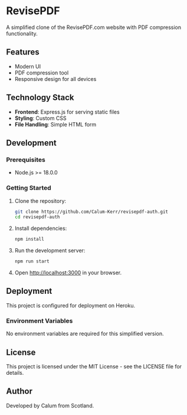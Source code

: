 # RevisePDF

A simplified clone of the RevisePDF.com website with PDF compression functionality.

## Features

- Modern UI
- PDF compression tool
- Responsive design for all devices

## Technology Stack

- **Frontend**: Express.js for serving static files
- **Styling**: Custom CSS
- **File Handling**: Simple HTML form

## Development

### Prerequisites

- Node.js >= 18.0.0

### Getting Started

1. Clone the repository:
   ```bash
   git clone https://github.com/Calum-Kerr/revisepdf-auth.git
   cd revisepdf-auth
   ```

2. Install dependencies:
   ```bash
   npm install
   ```

3. Run the development server:
   ```bash
   npm run start
   ```

4. Open [http://localhost:3000](http://localhost:3000) in your browser.

## Deployment

This project is configured for deployment on Heroku.

### Environment Variables

No environment variables are required for this simplified version.

## License

This project is licensed under the MIT License - see the LICENSE file for details.

## Author

Developed by Calum from Scotland.
